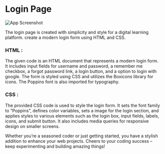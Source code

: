 
# Login Page

![App Screenshot](https://via.placeholder.com/468x300?text=App+Screenshot+Here)

The login page is created with simplicity and style for a digital learning platform.  create a modern login form using HTML and CSS.

### HTML :
The given code is an HTML document that represents a modern login form. It includes input fields for username and password, a remember me checkbox, a forgot password link, a login button, and a option to login with google. The form is styled using CSS and utilizes the Boxicons library for icons. The Poppins font is also imported for typography.

### CSS :
The provided CSS code is used to style the login form. It sets the font family to “Poppins”, defines color variables, sets a image for the login section, and applies styles to various elements such as the login box, input fields, labels, icons, and submit button. It also includes media queries for responsive design on smaller screens.

Whether you’re a seasoned coder or just getting started, you have a stylish addition to enhance your web projects. Cheers to your coding success – keep experimenting and building amazing things!




